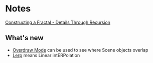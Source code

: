# Notes

[Constructing a Fractal - Details Through Recursion](https://catlikecoding.com/unity/tutorials/constructing-a-fractal/)

## What's new
- [Overdraw Mode](https://docs.unity3d.com/Manual/ViewModes.html) can be used to see where Scene objects overlap
- [Lerp](https://docs.unity3d.com/ScriptReference/Mathf.Lerp.html) means Linear intERPolation
